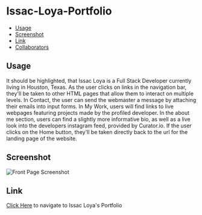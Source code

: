 # Issac-Loya-Portfolio

* [Usage](#usage)
* [Screenshot](#screenshot)
* [Link](#link)
* [Collaborators](#collaborators)

## Usage

It should be highlighted, that Issac Loya is a Full Stack Developer currently living in Houston, Texas. As the user 
clicks on links in the navigation bar, they'll be taken to other HTML pages that allow them to interact on multiple 
levels. In Contact, the user can send the webmaster a message by attaching their emails into input forms. In My Work, 
users will find links to live webpages featuring projects made by the profiled developer. In the about me section, users 
can find a slightly more informative bio, as well as a live look into the developers instagram feed, provided by 
Curator.io. If the user clicks on the Home button, they'll be taken directly back to the url for the landing page of the website. 


## Screenshot

![Front Page Screenshot](img/issacloyaportfolio.gif)

## Link

[Click Here](https://misterloya.github.io/Issac-Loya-Portfolio/) to navigate to Issac Loya's Portfolio

